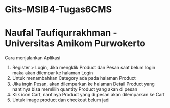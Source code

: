 # Gits-MSIB4-Tugas6CMS

# Naufal Taufiqurrakhman - Universitas Amikom Purwokerto


Cara menjalankan Aplikasi

1. Register > Login, Jika mengklik Product dan Pesan saat belum login maka akan dilempar ke halaman Login
2. Untuk menambahkan Category ada pada halaman Product
3. Jika ingin Pesan, akan dilemparkan ke halaman Detail Product yang nantinya bisa memlilih quantity Product yang akan di pesan
4. Klik icon Cart, nantinya Product yang di pesan akan dilemparkan ke Cart
5. Untuk image product dan checkout belum jadi

